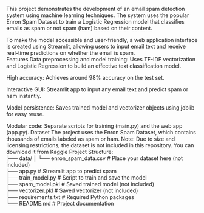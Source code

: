 This project demonstrates the development of an email spam detection system using machine learning techniques. The system uses the popular Enron Spam Dataset to train a Logistic Regression model that classifies emails as spam or not spam (ham) based on their content.

To make the model accessible and user-friendly, a web application interface is created using Streamlit, allowing users to input email text and receive real-time predictions on whether the email is spam.<br>
Features
Data preprocessing and model training: Uses TF-IDF vectorization and Logistic Regression to build an effective text classification model.

High accuracy: Achieves around 98% accuracy on the test set.

Interactive GUI: Streamlit app to input any email text and predict spam or ham instantly.

Model persistence: Saves trained model and vectorizer objects using joblib for easy reuse.

Modular code: Separate scripts for training (main.py) and the web app (app.py).
Dataset
The project uses the Enron Spam Dataset, which contains thousands of emails labeled as spam or ham.
Note: Due to size and licensing restrictions, the dataset is not included in this repository.
You can download it from Kaggle
Project Structure:<br>
├── data/
│   └── enron_spam_data.csv    # Place your dataset here (not included)<br>
├── app.py                    # Streamlit app to predict spam<br>
├── train_model.py            # Script to train and save the model<br>
├── spam_model.pkl            # Saved trained model (not included)<br>
├── vectorizer.pkl            # Saved vectorizer (not included)<br>
├── requirements.txt          # Required Python packages<br>
└── README.md                 # Project documentation<br>
